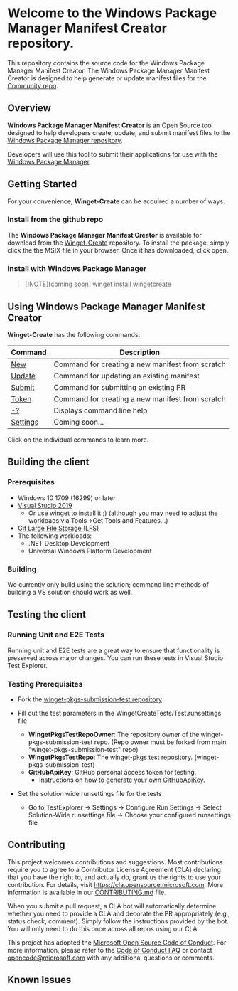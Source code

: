 
# Welcome to the Windows Package Manager Manifest Creator repository.  

This repository contains the source code for the Windows Package Manager Manifest Creator.  The  Windows Package Manager Manifest Creator is designed to help generate or update manifest files for the [Community repo](https://github.com/microsoft/winget-pkgs).  

## Overview 
**Windows Package Manager Manifest Creator** is an Open Source tool designed to help developers create, update, and submit manifest files to the [Windows Package Manager repository](https://github.com/microsoft/winget-pkgs).  

Developers will use this tool to submit their applications for use with the [Windows Package Manager](https://docs.microsoft.com/en-us/windows/package-manager/).

## Getting Started
For your convenience, **Winget-Create** can be acquired a number of ways.

### Install from the github repo ###
The **Windows Package Manager Manifest Creator** is available for download from the [Winget-Create](https://github.com/microsoft/winget-create/releases) repository.  To install the package, simply click the the MSIX file in your browser.  Once it has downloaded, click open.

### Install with Windows Package Manager ###
> [!NOTE][coming soon]
winget install wingetcreate
 
## Using Windows Package Manager Manifest Creator

**Winget-Create** has the following commands:

| Command  | Description |
| -------  | ----------- |
| [New](doc/new.md)      | Command for creating a new manifest from scratch |
| [Update](doc/update.md)  | Command for updating an existing manifest |
| [Submit](doc/submit.md)  | Command for submitting an existing PR  |
| [Token](doc/token.md)   | Command for creating a new manifest from scratch |
| [-?](doc/help.md)      | Displays command line help |
| [Settings](doc/settings.md) | Coming soon... |

Click on the individual commands to learn more.

## Building the client

### Prerequisites

* Windows 10 1709 (16299) or later
* [Visual Studio 2019](https://visualstudio.microsoft.com/downloads/)
   * Or use winget to install it ;) (although you may need to adjust the workloads via Tools->Get Tools and Features...)
* [Git Large File Storage (LFS)](https://git-lfs.github.com/)   
* The following workloads:
   * .NET Desktop Development
   * Universal Windows Platform Development


### Building

We currently only build using the solution; command line methods of building a VS solution should work as well.

## Testing the client

### Running Unit and E2E Tests

Running unit and E2E tests are a great way to ensure that functionality is preserved across major changes. You can run these tests in Visual Studio Test Explorer. 

### Testing Prerequisites

* Fork the [winget-pkgs-submission-test repository](https://github.com/microsoft/winget-pkgs-submission-test)
* Fill out the test parameters in the WingetCreateTests/Test.runsettings file
    *  __**WingetPkgsTestRepoOwner**__: The repository owner of the winget-pkgs-submission-test repo. (Repo owner must be forked from main "winget-pkgs-submission-test" repo)
    *  __**WingetPkgsTestRepo**__: The winget-pkgs test repository. (winget-pkgs-submission-test)
    *  __**GitHubApiKey**__: GitHub personal access token for testing. 
        * Instructions on [how to generate your own GitHubApiKey](https://docs.github.com/en/github/authenticating-to-github/creating-a-personal-access-token).

* Set the solution wide runsettings file for the tests
    * Go to TestExplorer -> Settings -> Configure Run Settings -> Select Solution-Wide runsettings file -> Choose your configured runsettings file

## Contributing

This project welcomes contributions and suggestions.  Most contributions require you to agree to a
Contributor License Agreement (CLA) declaring that you have the right to, and actually do, grant us
the rights to use your contribution. For details, visit https://cla.opensource.microsoft.com. More 
information is available in our [CONTRIBUTING.md](/CONTRIBUTING.md) file.

When you submit a pull request, a CLA bot will automatically determine whether you need to provide
a CLA and decorate the PR appropriately (e.g., status check, comment). Simply follow the instructions
provided by the bot. You will only need to do this once across all repos using our CLA.

This project has adopted the [Microsoft Open Source Code of Conduct](https://opensource.microsoft.com/codeofconduct/).
For more information, please refer to the [Code of Conduct FAQ](https://opensource.microsoft.com/codeofconduct/faq/) or
contact [opencode@microsoft.com](mailto:opencode@microsoft.com) with any additional questions or comments.

## Known Issues
